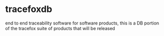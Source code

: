 # tracefoxdb
end to end traceability software for software products, this is a DB portion of the tracefox suite of products that will be released
